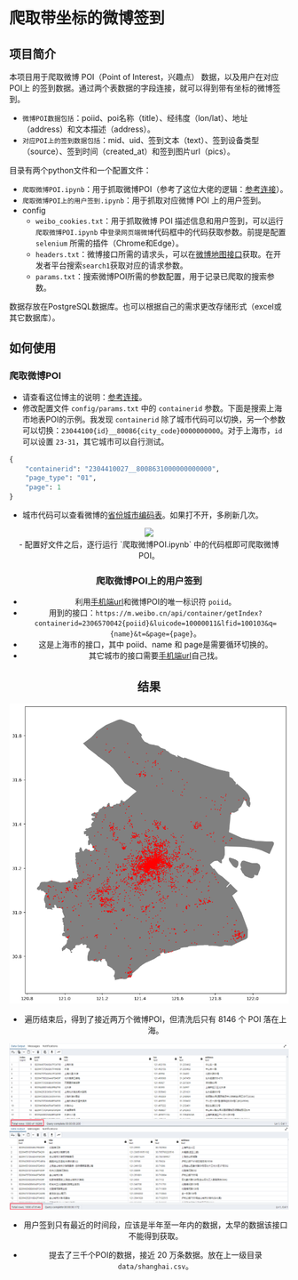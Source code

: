 # 爬取带坐标的微博签到

## 项目简介

本项目用于爬取微博 POI（Point of Interest，兴趣点） 数据，以及用户在对应 POI上 的签到数据。通过两个表数据的字段连接，就可以得到带有坐标的微博签到。
- `微博POI数据包括`：poiid、poi名称（title）、经纬度（lon/lat）、地址（address）和文本描述（address）。
- `对应POI上的签到数据包括`：mid、uid、签到文本（text）、签到设备类型（source）、签到时间（created_at）和签到图片url（pics）。

目录有两个python文件和一个配置文件：
- `爬取微博POI.ipynb`：用于抓取微博POI（参考了这位大佬的逻辑：[参考连接](https://gitee.com/Jongsh/weibo-poi-crawler)）。
- `爬取微博POI上的用户签到.ipynb`：用于抓取对应微博 POI 上的用户签到。
- config
	- `weibo_cookies.txt`：用于抓取微博 POI 描述信息和用户签到，可以运行 `爬取微博POI.ipynb` 中`登录网页端微博`代码框中的代码获取参数。前提是配置 `selenium` 所需的插件（Chrome和Edge）。
	- `headers.txt`：微博接口所需的请求头，可以在[微博地图接口](https://place.weibo.com/wandermap/?pcid=B2094251DB6FABFC489A)获取。在开发者平台搜索`search1`获取对应的请求参数。
	- `params.txt`：搜索微博POI所需的参数配置，用于记录已爬取的搜索参数。

数据存放在PostgreSQL数据库。也可以根据自己的需求更改存储形式（excel或其它数据库）。

## 如何使用

### 爬取微博POI

- 请查看这位博主的说明：[参考连接](https://gitee.com/Jongsh/weibo-poi-crawler)。
- 修改配置文件 `config/params.txt` 中的 `containerid` 参数。下面是搜索上海市地表POI的示例。我发现 `containerid` 除了城市代码可以切换，另一个参数可以切换：`23044100{id}__80086{city_code}0000000000`。对于上海市，`id` 可以设置 `23-31`，其它城市可以自行测试。
```python
{
    "containerid": "2304410027__8008631000000000000",
    "page_type": "01",
    "page": 1
}
```
- 城市代码可以查看微博的[省份城市编码表](https://open.weibo.com/wiki/%E7%9C%81%E4%BB%BD%E5%9F%8E%E5%B8%82%E7%BC%96%E7%A0%81%E8%A1%A8)。如果打不开，多刷新几次。
<center><img src="微博城市编码.png"><center> 
- 配置好文件之后，逐行运行 `爬取微博POI.ipynb` 中的代码框即可爬取微博POI。

### 爬取微博POI上的用户签到

- 利用[手机端url](https://m.weibo.cn/)和微博POI的唯一标识符 `poiid`。
- 用到的接口：`https://m.weibo.cn/api/container/getIndex?containerid=2306570042{poiid}&luicode=10000011&lfid=100103&q={name}&t=&page={page}`。
- 这是上海市的接口，其中 poiid、name 和 page是需要循环切换的。
- 其它城市的接口需要[手机端url](https://m.weibo.cn/)自己找。

## 结果
<center><img src="fig/结果1.png"><center> 

- 遍历结束后，得到了接近两万个微博POI，但清洗后只有 8146 个 POI 落在上海。
<center><img src="fig/结果2.png"><center> 

- 用户签到只有最近的时间段，应该是半年至一年内的数据，太早的数据该接口不能得到获取。

- 提去了三千个POI的数据，接近 20 万条数据。放在上一级目录 `data/shanghai.csv`。
